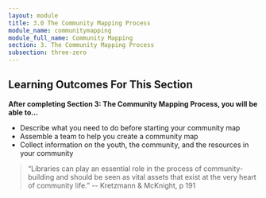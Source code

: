```yaml
---
layout: module
title: 3.0 The Community Mapping Process
module_name: communitymapping
module_full_name: Community Mapping
section: 3. The Community Mapping Process
subsection: three-zero
---
```


## Learning Outcomes For This Section

**After completing Section 3: The Community Mapping Process, you will be able to...**
<ul class="fancy">
  <li>Describe what you need to do before starting your community map</li>
   <li>Assemble a team to help you create a community map</li>
    <li>Collect information on the youth, the community, and the resources in your community</li>
</ul>

>“Libraries can play an essential role in the process of community-building and should be seen as vital assets that exist at the very heart of community life.” -- Kretzmann & McKnight, p 191
